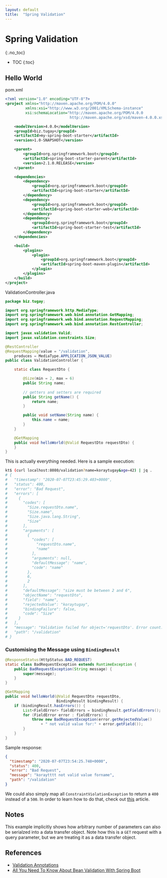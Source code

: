 ```yaml
---
layout: default
title:  "Spring Validation"
---
```


# Spring Validation
{:.no_toc}

* TOC
{:toc}

## Hello World
pom.xml

```xml
<?xml version="1.0" encoding="UTF-8"?>
<project xmlns="http://maven.apache.org/POM/4.0.0"
         xmlns:xsi="http://www.w3.org/2001/XMLSchema-instance"
         xsi:schemaLocation="http://maven.apache.org/POM/4.0.0 
                             http://maven.apache.org/xsd/maven-4.0.0.xsd">

    <modelVersion>4.0.0</modelVersion>
    <groupId>biz.tugay</groupId>
    <artifactId>my-spring-boot-starter</artifactId>
    <version>1.0-SNAPSHOT</version>

    <parent>
        <groupId>org.springframework.boot</groupId>
        <artifactId>spring-boot-starter-parent</artifactId>
        <version>2.1.0.RELEASE</version>
    </parent>

    <dependencies>
        <dependency>
            <groupId>org.springframework.boot</groupId>
            <artifactId>spring-boot-starter</artifactId>
        </dependency>
        <dependency>
            <groupId>org.springframework.boot</groupId>
            <artifactId>spring-boot-starter-web</artifactId>
        </dependency>
        <dependency>
            <groupId>org.springframework.boot</groupId>
            <artifactId>spring-boot-starter-test</artifactId>
        </dependency>
    </dependencies>

    <build>
        <plugins>
            <plugin>
                <groupId>org.springframework.boot</groupId>
                <artifactId>spring-boot-maven-plugin</artifactId>
            </plugin>
        </plugins>
    </build>
</project>
```

ValidationController.java

```java
package biz.tugay;

import org.springframework.http.MediaType;
import org.springframework.web.bind.annotation.GetMapping;
import org.springframework.web.bind.annotation.RequestMapping;
import org.springframework.web.bind.annotation.RestController;

import javax.validation.Valid;
import javax.validation.constraints.Size;

@RestController
@RequestMapping(value = "/validation", 
    produces = MediaType.APPLICATION_JSON_VALUE)
public class ValidationController {

    static class RequestDto {

        @Size(min = 2, max = 6)
        public String name;
        
        // getters and setters are required
        public String getName() {
            return name;
        }

        public void setName(String name) {
            this.name = name;
        }
    }

    @GetMapping
    public void helloWorld(@Valid RequestDto requestDto) {
    }
}
```

This is actually everything needed. Here is a sample execution:

```bash
kt$ (curl localhost:8080/validation?name=koraytugay&age=42) | jq .
# {
#   "timestamp": "2020-07-07T23:45:29.403+0000",
#   "status": 400,
#   "error": "Bad Request",
#   "errors": [
#     {
#       "codes": [
#         "Size.requestDto.name",
#         "Size.name",
#         "Size.java.lang.String",
#         "Size"
#       ],
#       "arguments": [
#         {
#           "codes": [
#             "requestDto.name",
#             "name"
#           ],
#           "arguments": null,
#           "defaultMessage": "name",
#           "code": "name"
#         },
#         6,
#         2
#       ],
#       "defaultMessage": "size must be between 2 and 6",
#       "objectName": "requestDto",
#       "field": "name",
#       "rejectedValue": "koraytugay",
#       "bindingFailure": false,
#       "code": "Size"
#     }
#   ],
#   "message": "Validation failed for object='requestDto'. Error count: 1",
#   "path": "/validation"
# }
```

### Customising the Message using `BindingResult`

```java
@ResponseStatus(HttpStatus.BAD_REQUEST)
static class BadRequestException extends RuntimeException {
    public BadRequestException(String message) {
        super(message);
    }
}

@GetMapping
public void helloWorld(@Valid RequestDto requestDto, 
                       BindingResult bindingResult) {
    if (bindingResult.hasErrors()) {
        List<FieldError> fieldErrors = bindingResult.getFieldErrors();
        for (FieldError error : fieldErrors) {
            throw new BadRequestException(error.getRejectedValue() 
                + " not valid value for:" + error.getField());
        }
    }
}
```

Sample response:

```json
{
  "timestamp": "2020-07-07T23:54:25.748+0000",
  "status": 400,
  "error": "Bad Request",
  "message": "koraytttt not valid value forname",
  "path": "/validation"
}
```

We could also simply map all `ConstraintViolationException` to return a `400` instead of a `500`. In order to learn how to do that, check out [this](https://reflectoring.io/bean-validation-with-spring-boot/#validating-path-variables-and-request-parameters) article.

## Notes
This example implicitly shows how arbitrary number of parameters can also be serialzed into a data transfer object. Note how this is a `GET` request with a query parameter, but we are treating it as a data transfer object. 

## References
- [Validation Annotations](https://docs.jboss.org/hibernate/beanvalidation/spec/2.0/api/javax/validation/constraints/package-summary.html)
- [All You Need To Know About Bean Validation With Spring Boot](https://reflectoring.io/bean-validation-with-spring-boot/)